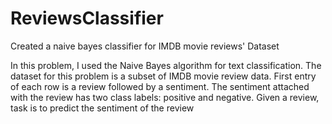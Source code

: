 # ReviewsClassifier
Created a naive bayes classifier for IMDB movie reviews' Dataset

In this problem, I used the Naive Bayes algorithm for text classification. The
dataset for this problem is a subset of IMDB movie review data. First entry of each row
is a review followed by a sentiment. The sentiment attached with the review has two class
labels: positive and negative. Given a review, task is to predict the sentiment of the
review
